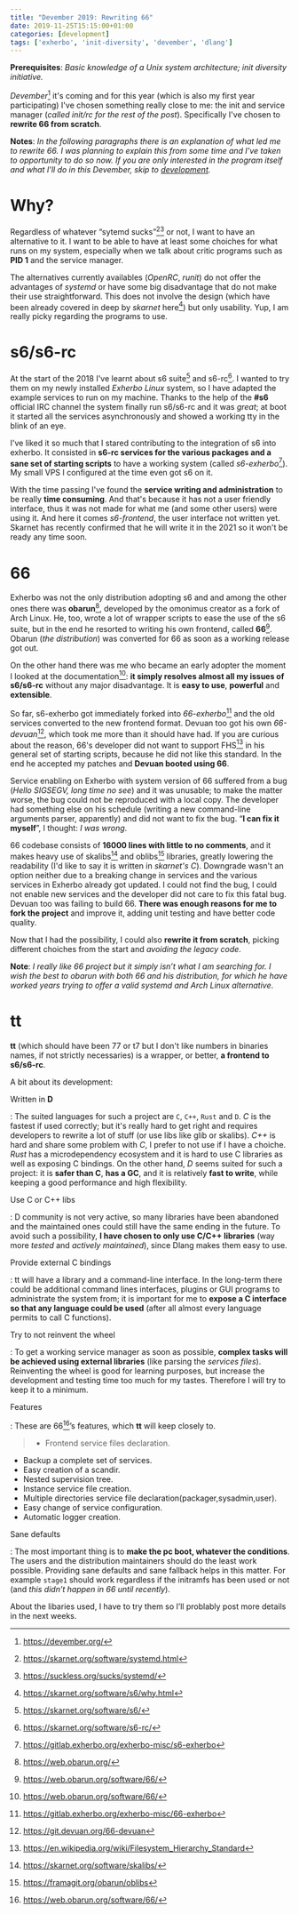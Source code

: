 ```yaml
---
title: "Devember 2019: Rewriting 66"
date: 2019-11-25T15:15:00+01:00
categories: [development]
tags: ['exherbo', 'init-diversity', 'devember', 'dlang']
---
```


**Prerequisites**: _Basic knowledge of a Unix system architecture; init diversity initiative._

_Devember_[^1] it's coming and for this year (which is also my first year
participating) I've chosen something really close to me: the init and service
manager (_called init/rc for the rest of the post_). Specifically I've chosen to
**rewrite 66 from scratch**.

**Notes**: _In the following paragraphs there is an explanation of what led me
to rewrite 66. I was planning to explain this from some time and I've taken to
opportunity to do so now. If you are only interested in the program itself and
what I'll do in this Devember, skip to [development](#tt)._

# Why?

Regardless of whatever “sytemd sucks”[^3][^4] or not, I want to have an
alternative to it. I want to be able to have at least some choiches for what
runs on my system, especially when we talk about critic programs such as **PID
1** and the service manager.

The alternatives currently availables (_OpenRC_, _runit_) do not offer the
advantages of _systemd_ or have some big disadvantage that do not make their use
straightforward. This does not involve the design (which have been already
covered in deep by _skarnet_ here[^5]) but only usability. Yup, I am really
picky regarding the programs to use.

# s6/s6-rc

At the start of the 2018 I've learnt about s6 suite[^9] and s6-rc[^10]. I wanted
to try them on my newly installed _Exherbo Linux_ system, so I have adapted the
example services to run on my machine. Thanks to the help of the **#s6**
official IRC channel the system finally run s6/s6-rc and it was *great*; at boot
it started all the services asynchronously and showed a working tty in the blink
of an eye.

I've liked it so much that I stared contributing to the integration of s6 into
exherbo. It consisted in **s6-rc services for the various packages and a sane
set of starting scripts** to have a working system (called _s6-exherbo_[^11]).
My small VPS I configured at the time even got s6 on it.

With the time passing I've found the **service writing and administration** to
be really **time consuming**. And that's because it has not a user friendly
interface, thus it was not made for what me (and some other users) were using
it. And here it comes *s6-frontend*, the user interface not written yet. Skarnet
has recently confirmed that he will write it in the 2021 so it won't be ready
any time soon.

# 66

Exherbo was not the only distribution adopting s6 and and among the other ones
there was **obarun**[^13], developed by the omonimus creator as a fork of Arch
Linux. He, too, wrote a lot of wrapper scripts to ease the use of the s6 suite,
but in the end he resorted to writing his own frontend, called **66**[^14].
Obarun (_the distribution_) was converted for 66 as soon as a working release got out.

On the other hand there was me who became an early adopter the moment I looked
at the documentation[^14]: **it simply resolves almost all my issues of s6/s6-rc** without any major disadvantage. It is **easy to use**, **powerful** and **extensible**.

So far, s6-exherbo got immediately forked into _66-exherbo_[^12] and the old services converted to the new frontend format. Devuan too got his own
_66-devuan_[^15], which took me more than it should have had. If you are curious
about the reason, 66's developer did not want to support FHS[^6] in his general
set of starting scripts, because he did not like this standard. In the end he
accepted my patches and **Devuan booted using 66**.

Service enabling on Exherbo with system version of 66 suffered from a bug
(_Hello SIGSEGV, long time no see_) and it was unusable; to make the matter
worse, the bug could not be reproduced with a local copy. The developer had
something else on his schedule (writing a new command-line arguments parser,
apparently) and did not want to fix the bug. “**I can fix it myself**”, I
thought: _I was wrong_.

66 codebase consists of **16000 lines with little to no comments**, and it makes
heavy use of skalibs[^16] and oblibs[^17] libraries, greatly lowering the
readability (I'd like to say it is written in _skarnet's C_). Downgrade wasn't
an option neither due to a breaking change in services and the various services
in Exherbo already got updated. I could not find the bug, I could not enable new
services and the developer did not care to fix this fatal bug. Devuan too was
failing to build 66. **There was enough reasons for me to fork the project** and
improve it, adding unit testing and have better code quality.

Now that I had the possibility, I could also **rewrite it from scratch**, picking different choiches from the start and _avoiding the legacy code_.

**Note**: _I really like 66 project but it simply isn’t what I am searching for.
I wish the best to obarun with both 66 and his distribution, for which he have
worked years trying to offer a valid systemd and Arch Linux alternative_.

# tt

**tt** (which should have been 77 or t7 but I don't like numbers in binaries
names, if not strictly necessaries) is a wrapper, or better, **a frontend to
s6/s6-rc**.

A bit about its development:

Written in **D**

: The suited languages for such a project are `C`, `C++`, `Rust` and `D`. _C_ is
the fastest if used correctly; but it's really hard to get right and requires
developers to rewrite a lot of stuff (or use libs like glib or skalibs). _C++_
is hard and share some problem with _C_, I prefer to not use if I have a
choiche. _Rust_ has a microdependency ecosystem and it is hard to use C
libraries as well as exposing C bindings. On the other hand, _D_ seems suited
for such a project: it is **safer than C**, **has a GC**, and it is relatively
**fast to write**, while keeping a good performance and high flexibility.

Use C or C++ libs

: D community is not very active, so many libraries have been abandoned and the
maintained ones could still have the same ending in the future. To avoid such a
possibility, **I have chosen to only use C/C++ libraries** (way more _tested_
and _actively maintained_), since Dlang makes them easy to use.

Provide external C bindings

: tt will have a library and a command-line interface. In the long-term there
could be additional command lines interfaces, plugins or GUI programs to
administrate the system from; it is important for me to **expose a C interface
so that any language could be used** (after all almost every language permits
to call C functions).

Try to not reinvent the wheel

: To get a working service manager as soon as possible, **complex tasks will be
achieved using external libraries** (like parsing the _services files_).
Reinventing the wheel is good for learning purposes, but increase the
development and testing time too much for my tastes. Therefore I will try to
keep it to a minimum.

Features

: These are 66[^14]’s features, which **tt** will keep closely to.

> - Frontend service files declaration.
- Backup a complete set of services.
- Easy creation of a scandir.
- Nested supervision tree.
- Instance service file creation.
- Multiple directories service file declaration(packager,sysadmin,user).
- Easy change of service configuration.
- Automatic logger creation. 

Sane defaults

: The most important thing is to **make the pc boot, whatever the conditions**.
The users and the distribution maintainers should do the least work possible.
Providing sane defaults and sane fallback helps in this matter. For example
`stage1` should work regardless if the initramfs has been used or not (and _this
didn’t happen in 66 until recently_).

About the libaries used, I have to try them so I’ll problably post more details in the next weeks.

[^1]: https://devember.org/
[^3]: https://skarnet.org/software/systemd.html
[^4]: https://suckless.org/sucks/systemd/
[^5]: https://skarnet.org/software/s6/why.html
[^6]: https://en.wikipedia.org/wiki/Filesystem_Hierarchy_Standard
[^9]: https://skarnet.org/software/s6/
[^10]: https://skarnet.org/software/s6-rc/
[^11]: https://gitlab.exherbo.org/exherbo-misc/s6-exherbo
[^12]: https://gitlab.exherbo.org/exherbo-misc/66-exherbo
[^13]: https://web.obarun.org/
[^14]: https://web.obarun.org/software/66/
[^15]: https://git.devuan.org/66-devuan
[^16]: https://skarnet.org/software/skalibs/
[^17]: https://framagit.org/obarun/oblibs

